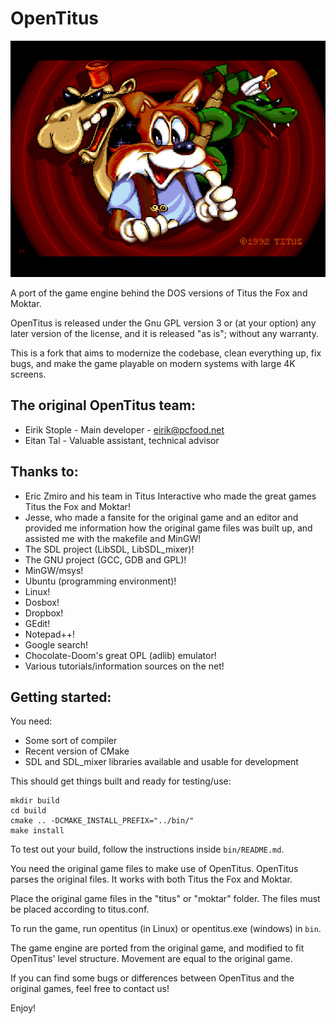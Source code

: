 # OpenTitus

![Game title screen](/docs/title.jpg)

A port of the game engine behind the DOS versions of Titus the Fox and Moktar.

OpenTitus is released under the Gnu GPL version 3 or (at your option) any later version of the license, and it is released "as is"; without any warranty.

This is a fork that aims to modernize the codebase, clean everything up, fix bugs, and make the game playable on modern systems with large 4K screens.

## The original OpenTitus team:
* Eirik Stople - Main developer - eirik@pcfood.net
* Eitan Tal - Valuable assistant, technical advisor

## Thanks to:
* Eric Zmiro and his team in Titus Interactive who made the great games Titus the Fox and Moktar!
* Jesse, who made a fansite for the original game and an editor and provided me information how the original game files was built up, and assisted me with the makefile and MinGW!
* The SDL project (LibSDL, LibSDL_mixer)!
* The GNU project (GCC, GDB and GPL)!
* MinGW/msys!
* Ubuntu (programming environment)!
* Linux!
* Dosbox!
* Dropbox!
* GEdit!
* Notepad++!
* Google search!
* Chocolate-Doom's great OPL (adlib) emulator!
* Various tutorials/information sources on the net!


## Getting started:
You need:
* Some sort of compiler
* Recent version of CMake
* SDL and SDL_mixer libraries available and usable for development

This should get things built and ready for testing/use:
```
mkdir build
cd build
cmake .. -DCMAKE_INSTALL_PREFIX="../bin/"
make install
```

To test out your build, follow the instructions inside `bin/README.md`.

You need the original game files to make use of OpenTitus. OpenTitus parses the original files. It works with both Titus the Fox and Moktar.

Place the original game files in the "titus" or "moktar" folder. The files must be placed according to titus.conf.

To run the game, run opentitus (in Linux) or opentitus.exe (windows) in `bin`.

The game engine are ported from the original game, and modified to fit OpenTitus' level structure. Movement are equal to the original game.

If you can find some bugs or differences between OpenTitus and the original games, feel free to contact us!

Enjoy!

